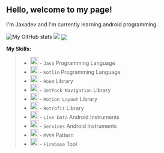 ## Hello, welcome to my page! 

I'm Jaxadev and I'm currently learning android programming.


![My GitHub stats](https://github-readme-stats.vercel.app/api?username=mannonov&show_icons=true&theme=dracula)
<img src="https://github-readme-streak-stats.herokuapp.com/?user=mannonov&theme=dracula">
<img align="center" src="https://github-readme-stats.vercel.app/api/wakatime?username=mannonov&theme=darcule" />

**My Skills:**
>* <img src="https://www.shareicon.net/data/2015/09/17/102407_java_512x512.png" alt="Java" width="21px" height="21px"> - `Java` Programming Language
>* <img src="https://play-lh.googleusercontent.com/Y3XERZOcEsTkleD7rZgH3aiIDH8iPNlQsGJKI82gCf7LF-cZQ_02YFlW3AlyUSmU-iQ" alt="Kotlin" width="21px" height="21px"> - `Kotlin` Programming Language
>* <img src="https://raw.githubusercontent.com/irontec/android-room-example/master/logo.png" alt="Room" width="21px" height="21px"> - `Room` Library
>* <img src="https://barcelona.wordcamp.org/2018/files/2017/08/new-jetpack-logo.png?w=640" alt="JetPack Navigation" width="21px" height="21px"> - `JetPack Navigation` Library
>* <img src="https://camo.githubusercontent.com/0faaaa923baffb8d7a1e2816e73a9f257cf5411072819859937a97e5a04c777a/687474703a2f2f6d6f74696f6e2d6c61796f75742e636f6d2f696d672f6c6f676f2e706e67" alt="Motion Layout" width="21px" height="21px"> - `Motion Layout` Library
>* <img src="https://futurestud.io/images/futurestudio-logo-transparent.png" alt="Retrofit" width="21px" height="21px"> - `Retrofit` Library
>* <img src="https://img-cdn.tnwcdn.com/image?url=https%3A%2F%2Fpbs.twimg.com%2Fprofile_images%2F971077630177951744%2FP8NdyDDZ.jpg&signature=9e6ba15e3efb3f4d22ca13dbdff6afaa" alt="Live Data" width="21px" height="21px"> - `Live Data` Android Instruments
>* <img src="https://freepngimg.com/thumb/android/58546-google-mobile-app-application-studio-android-software.png" alt="Services" width="21px" height="21px"> - `Services` Android Instruments
>* <img src="https://raw.githubusercontent.com/irontec/android-mvvm-example/master/logo.png" alt="MVVM" width="21px" height="21px"> - `MVVM` Pattern
>* <img src="https://cdn4.iconfinder.com/data/icons/google-i-o-2016/512/google_firebase-2-512.png" alt="Firebase" width="21px" height="21px"> - `Firebase` Tool
